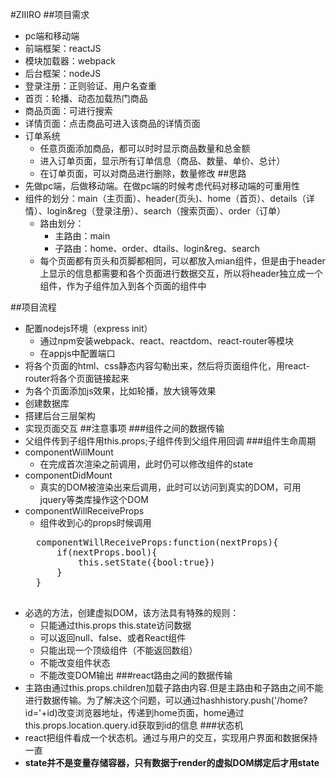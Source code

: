 #ZIIIRO
##项目需求
* pc端和移动端
* 前端框架：reactJS
* 模块加载器：webpack
* 后台框架：nodeJS
* 登录注册：正则验证、用户名查重
* 首页：轮播、动态加载热门商品
* 商品页面：可进行搜索
* 详情页面：点击商品可进入该商品的详情页面
* 订单系统
	* 任意页面添加商品，都可以时时显示商品数量和总金额
	* 进入订单页面，显示所有订单信息（商品、数量、单价、总计）
	* 在订单页面，可以对商品进行删除，数量修改
##思路
* 先做pc端，后做移动端。在做pc端的时候考虑代码对移动端的可重用性
* 组件的划分：main（主页面）、header(页头)、home（首页）、details（详情）、login&reg（登录注册）、search（搜索页面）、order（订单）
	* 路由划分：
		* 主路由：main
		* 子路由：home、order、dtails、login&reg、search
	* 每个页面都有页头和页脚都相同，可以都放入mian组件，但是由于header上显示的信息都需要和各个页面进行数据交互，所以将header独立成一个组件，作为子组件加入到各个页面的组件中

##项目流程
* 配置nodejs环境（express init）
	* 通过npm安装webpack、react、reactdom、react-router等模块
	* 在appjs中配置端口
* 将各个页面的html、css静态内容勾勒出来，然后将页面组件化，用react-router将各个页面链接起来
* 为各个页面添加js效果，比如轮播，放大镜等效果
* 创建数据库
* 搭建后台三层架构
* 实现页面交互
##注意事项
###组件之间的数据传输
* 父组件传到子组件用this.props;子组件传到父组件用回调
###组件生命周期
* componentWillMount
	* 在完成首次渲染之前调用，此时仍可以修改组件的state
* componentDidMount
	* 真实的DOM被渲染出来后调用，此时可以访问到真实的DOM，可用jquery等类库操作这个DOM
* componentWillReceiveProps
	* 组件收到心的props时候调用
	<pre>
	componentWillReceiveProps:function(nextProps){
		if(nextProps.bool){
			this.setState({bool:true})
		}
	}
	</pre>
* 必选的方法，创建虚拟DOM，该方法具有特殊的规则：
	* 只能通过this.props this.state访问数据
	* 可以返回null、false、或者React组件
	* 只能出现一个顶级组件（不能返回数组）
	* 不能改变组件状态
	* 不能改变DOM输出
###react路由之间的数据传输
* 主路由通过this.props.children加载子路由内容.但是主路由和子路由之间不能进行数据传输。为了解决这个问题，可以通过hashhistory.push('/home?id='+id)改变浏览器地址，传递到home页面，home通过this.props.location.query.id获取到id的信息
###状态机
* react把组件看成一个状态机。通过与用户的交互，实现用户界面和数据保持一直
* **state并不是变量存储容器，只有数据于render的虚拟DOM绑定后才用state**
